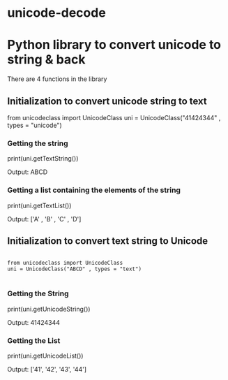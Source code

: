 # unicode-decode
<h1>Python library to convert unicode to string & back</h1>

There are 4 functions in the library

<h2>Initialization to convert unicode string to text</h2>

from unicodeclass import UnicodeClass
uni = UnicodeClass("41424344" , types = "unicode")

<h3>Getting the string</h3>
print(uni.getTextString())

Output: ABCD

<h3>Getting a list containing the elements of the string</h4>
print(uni.getTextList())

Output: ['A' , 'B' , 'C' , 'D'] 


<h2>Initialization to convert text string to Unicode</h2>

<pre>
<code>
from unicodeclass import UnicodeClass
uni = UnicodeClass("ABCD" , types = "text")
</code>
</pre>

<h3>Getting the String</h3>
print(uni.getUnicodeString())

Output: 41424344


<h3>Getting the List</h3>
print(uni.getUnicodeList())

Output: ['41', '42', '43', '44']
